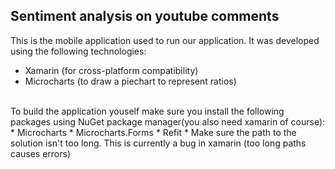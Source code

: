 ## Sentiment analysis on youtube comments

This is the mobile application used to run our application. It was developed using the following technologies:
* Xamarin (for cross-platform compatibility)
* Microcharts (to draw a piechart to represent ratios)
<br/>
To build the application youself make sure you install the following packages using NuGet package manager(you also need xamarin of course):
<br/>
* Microcharts
* Microcharts.Forms
* Refit
* Make sure the path to the solution isn't too long. This is currently a bug in xamarin (too long paths causes errors)
